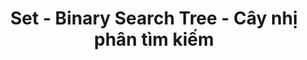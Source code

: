 ---
layout: posts_by_category
categories: set
title: Set - Binary Search Tree - Cây nhị phân tìm kiếm
permalink: /category/set
---